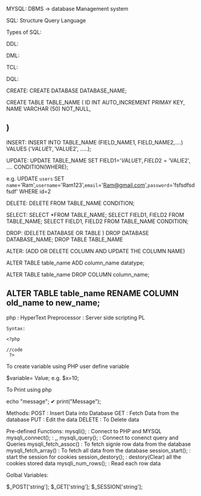 
MYSQL: DBMS -> database Management system

SQL: Structure Query Language

Types of SQL:

DDL:

DML:

TCL:

DQL: 


CREATE:
CREATE DATABASE DATABASE_NAME;

CREATE TABLE TABLE_NAME (
    ID INT AUTO_INCREMENT PRIMAY KEY,
    NAME VARCHAR (50) NOT_NULL,

)
---------------------------------------------------------------
INSERT:
INSERT INTO TABLE_NAME (FIELD_NAME1, FIELD_NAME2,....)
VALUES ('$VALUE1', '$VALUE2', .....);


UPDATE:
UPDATE TABLE_NAME SET FIELD1='$VALUE1', FIELD2='$VALIE2', .... CONDITION(WHERE);

e.g.
UPDATE `users` SET `name`='Ram',`username`='Ram123',`email`='Ram@gmail.com',`password`='fsfsdfsdfsdf' WHERE id=2

DELETE:
DELETE FROM TABLE_NAME CONDITION;

SELECT:
SELECT *FROM TABLE_NAME;
SELECT FIELD1, FIELD2 FROM TABLE_NAME;
SELECT FIELD1, FIELD2 FROM TABLE_NAME CONDITION;

DROP: (DELETE DATABASE OR TABLE )
DROP DATABASE DATABASE_NAME;
DROP TABLE TABLE_NAME


ALTER: (ADD OR DELETE COLUMN AND UPDATE THE COLUMN NAME)

ALTER TABLE table_name
ADD column_name datatype;

ALTER TABLE table_name
DROP COLUMN column_name;

ALTER TABLE table_name
RENAME COLUMN old_name to new_name;
-------------------------------------------------------------------


php : HyperText Preprocessor
    : Server side scripting PL

    Syntax:

    <?php
    
    //code 
     ?>

To create variable using PHP
user define variable

$variable= Value;
e.g.
$x=10;


To Print using php

echo "message";  ✔
print("Message");

Methods:
POST    : Insert Data into Database
GET     : Fetch Data from the database
PUT     : Edit the data
DELETE  : To Delete data


Pre-defined Functions:
mysqli();               : Connect to PHP and MYSQL
mysqli_connect();       : ,,
mysqli_query();         : Connect to conenct query and Queries 
mysqli_fetch_assoc()    : To fetch signle row data from the database
mysqli_fetch_array()    : To fetch all data from the database
session_start();        : start the session for cookies
session_destory();      : destory(Clear) all the cookies stored data
mysqli_num_rows();      : Read each row data


Golbal Variables:

$_POST['string'];
$_GET['string'];
$_SESSION['string'];



